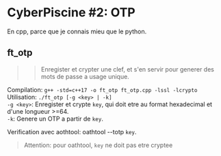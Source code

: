 # CyberPiscine #2: OTP

En cpp, parce que je connais mieu que le python.

## ft_otp
>> Enregister et crypter une clef, et s'en servir pour generer des mots de passe a usage unique.

Compilation: `g++ -std=c++17 -o ft_otp ft_otp.cpp -lssl -lcrypto`<br>
Utilisation: `./ft_otp [-g <key> | -k]`<br>
`-g <key>`: Enregister et crypte `key`, qui doit etre au format hexadecimal et d'une longueur >=64.<br>
`-k`: Genere un OTP a partir de `key`.<br>

Verification avec aothtool: oathtool --totp `key`.
> Attention: pour oathtool, `key` ne doit pas etre cryptee